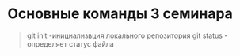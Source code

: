# Основные команды 3 семинара 
> git init -инициализвция локального репозитория
> git  status - определяет статус файла 